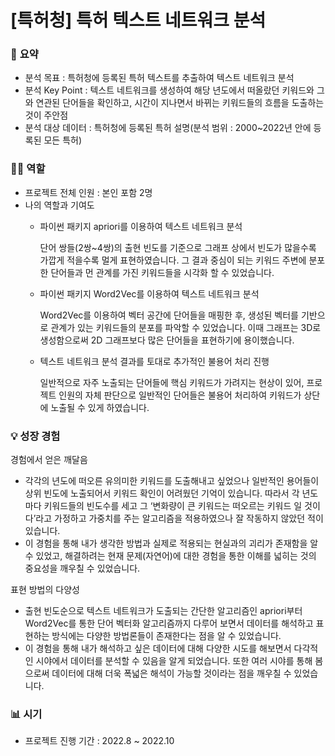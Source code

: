 # [특허청] 특허 텍스트 네트워크 분석

### 📝 **요약**

- 분석 목표 : 특허청에 등록된 특허 텍스트를 추출하여 텍스트 네트워크 분석
- 분석 Key Point : 텍스트 네트워크를 생성하여 해당 년도에서 떠올랐던 키워드와 그와 연관된 단어들을 확인하고, 시간이 지나면서 바뀌는 키워드들의 흐름을 도출하는 것이 주안점
- 분석 대상 데이터 : 특허청에 등록된 특허 설명(분석 범위 : 2000~2022년 안에 등록된 모든 특허)

### 👨‍💼 **역할**

- 프로젝트 전체 인원 : 본인 포함 2명
- 나의 역할과 기여도
    - 파이썬 패키지 apriori를 이용하여 텍스트 네트워크 분석
        
        단어 쌍들(2쌍~4쌍)의 출현 빈도를 기준으로 그래프 상에서 빈도가 많을수록 가깝게 적을수록 멀게 표현하였습니다. 그 결과 중심이 되는 키워드 주변에 분포한 단어들과 먼 관계를 가진 키워드들을 시각화 할 수 있었습니다.
        
    - 파이썬 패키지 Word2Vec를 이용하여 텍스트 네트워크 분석
        
        Word2Vec를 이용하여 벡터 공간에 단어들을 매핑한 후, 생성된 벡터를 기반으로 관계가 있는 키워드들의 분포를 파악할 수 있었습니다. 이때 그래프는 3D로 생성함으로써 2D 그래프보다 많은 단어들을 표현하기에 용이했습니다.
        
    - 텍스트 네트워크 분석 결과를 토대로 추가적인 불용어 처리 진행
        
        일반적으로 자주 노출되는 단어들에 핵심 키워드가 가려지는 현상이 있어, 프로젝트 인원의 자체 판단으로 일반적인 단어들은 불용어 처리하여 키워드가 상단에 노출될 수 있게 하였습니다.

### 💡 성장 경험

경험에서 얻은 깨달음

- 각각의 년도에 떠오른 유의미한 키워드를 도출해내고 싶었으나 일반적인 용어들이 상위 빈도에 노출되어서 키워드 확인이 어려웠던 기억이 있습니다. 따라서 각 년도마다 키워드들의 빈도수를 세고 그 ‘변화량이 큰 키워드는 떠오르는 키워드 일 것이다’라고 가정하고 가중치를 주는 알고리즘을 적용하였으나 잘 작동하지 않았던 적이 있습니다.
- 이 경험을 통해 내가 생각한 방법과 실제로 적용되는 현실과의 괴리가 존재함을 알 수 있었고, 해결하려는 현재 문제(자연어)에 대한 경험을 통한 이해를 넓히는 것의 중요성을 깨우칠 수 있었습니다.

표현 방법의 다양성

- 출현 빈도순으로 텍스트 네트워크가 도출되는 간단한 알고리즘인 apriori부터 Word2Vec를 통한 단어 벡터화 알고리즘까지 다루어 보면서 데이터를 해석하고 표현하는 방식에는 다양한 방법론들이 존재한다는 점을 알 수 있었습니다.
- 이 경험을 통해 내가 해석하고 싶은 데이터에 대해 다양한 시도를 해보면서 다각적인 시야에서 데이터를 분석할 수 있음을 알게 되었습니다. 또한 여러 시야를 통해 봄으로써 데이터에 대해 더욱 폭넓은 해석이 가능할 것이라는 점을 깨우칠 수 있었습니다.

### 📊 **시기**

- 프로젝트 진행 기간 : 2022.8 ~ 2022.10
